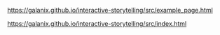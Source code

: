 https://galanix.github.io/interactive-storytelling/src/example_page.html

https://galanix.github.io/interactive-storytelling/src/index.html
